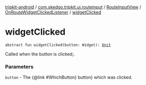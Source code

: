 [tripkit-android](../../../index.md) / [com.skedgo.tripkit.ui.routeinput](../../index.md) / [RouteInputView](../index.md) / [OnRouteWidgetClickedListener](index.md) / [widgetClicked](./widget-clicked.md)

# widgetClicked

`abstract fun widgetClicked(button: Widget): `[`Unit`](https://kotlinlang.org/api/latest/jvm/stdlib/kotlin/-unit/index.html)

Called when the button is clicked;.

### Parameters

`button` - The {@link #WhichButton} button} which was clicked.
